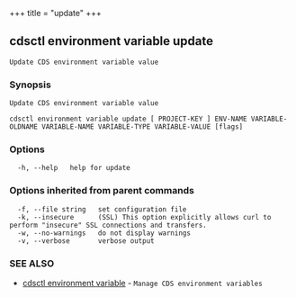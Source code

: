 +++
title = "update"
+++
## cdsctl environment variable update

`Update CDS environment variable value`

### Synopsis

`Update CDS environment variable value`

```
cdsctl environment variable update [ PROJECT-KEY ] ENV-NAME VARIABLE-OLDNAME VARIABLE-NAME VARIABLE-TYPE VARIABLE-VALUE [flags]
```

### Options

```
  -h, --help   help for update
```

### Options inherited from parent commands

```
  -f, --file string   set configuration file
  -k, --insecure      (SSL) This option explicitly allows curl to perform "insecure" SSL connections and transfers.
  -w, --no-warnings   do not display warnings
  -v, --verbose       verbose output
```

### SEE ALSO

* [cdsctl environment variable](/cli/cdsctl/environment/variable/)	 - `Manage CDS environment variables`

